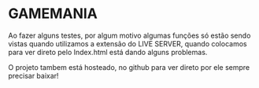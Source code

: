 # GAMEMANIA

Ao fazer alguns testes, por algum motivo algumas funções só estão sendo vistas quando utilizamos a extensão do LIVE SERVER, quando colocamos para ver direto pelo Index.html está dando alguns problemas.

O projeto tambem está hosteado, no github para ver direto por ele sempre precisar baixar!
